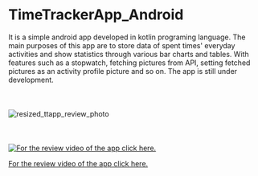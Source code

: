 # TimeTrackerApp_Android
It is a simple android app developed in kotlin programing language.
The main purposes of this app are to store data of spent times' everyday activities and show statistics through various bar charts and tables. With features such as a stopwatch, fetching pictures from API, setting fetched pictures as an activity profile picture and so on. The app is still under development.
<br/>
<br/>
<br/>
<br/>
![resized_ttapp_review_photo](https://user-images.githubusercontent.com/69598879/153773378-cb78361a-f53c-45b4-bacd-8e26ecfabb56.png)
<br/>
<br/>
<br/>
<br/>
[![For the review video of the app click here.](https://i9.ytimg.com/vi/nUp18eeZDR0/mq2.jpg?sqp=CPjdpZAG&rs=AOn4CLBjSsnz8OAERta7w9kGPx1n8gkLkg)](https://youtu.be/nUp18eeZDR0)

[For the review video of the app click here.](https://youtu.be/nUp18eeZDR0)


